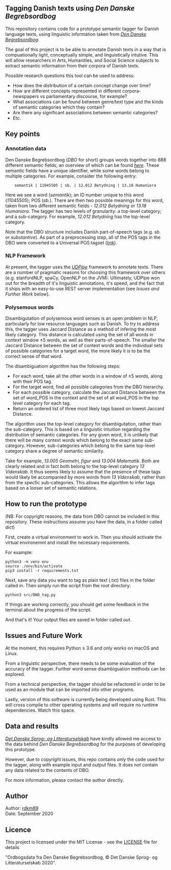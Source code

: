 ## Tagging Danish texts using _Den Danske Begrebsordbog_

This repository contains code for a prototype semantic tagger for Danish language texts, using linguistic information taken from _[Den Danske Begrebsordbog](https://dsl.dk/projekter/den-danske-begrebsordbog)_.

The goal of this project is to be able to annotate Danish texts in a way that is compuationally light, conceptually simple, and linguistically intutive. This will allow researchers in Arts, Humanities, and Social Science subjects to extract semantic information from their corpora of Danish texts.

Possible research questions this tool can be used to address:

  - How does the distribution of a certain concept change over time?
  - How are different concepts represented in different corpora- newspapers vs parliamentary discourse, for example?
  - What associations can be found between genre/text type and the kinds of semantic categories which they contain?
  - Are there any significant associations between semantic categories? 
  - Etc.


## Key points

### Annotation data

Den Danske Begrebsordbog (_DBO_ for short) groups words together into 888 different semantic fields, an overview of which can be found _[here](https://www.dansksproghistorie.dk/wp-content/uploads/2016/08/19.-Den-Danske-Begrebsordbogs-kapitel-og-afsnitsoversigt.pdf)_. These semantic fields have a unique identifier, while some words belong to multiple categories. For example, consider the following entry:

```
    semantik | 11045505 | sb. | 12.012 Betydning | 13.18 Humaniora
```

Here we see a word (_semantik_); an ID number unique to this word (_11045505_); POS (_sb._). There are then two possible meanings for this word, taken from two different semantic fields - _12.012 Betydning_ or _13.18 Humaniora_. The tagger has two levels of granularity: a top-level category; and a sub-category. For example, _12.012 Betydning_ has the top-level category.

Note that the DBO structure includes Danish part-of-speech tags (e.g. _sb._ or _substantive_). As part of a preprocessing step, all of the POS tags in the DBO were converted to a Universal POS tagset ([link](https://universaldependencies.org/treebanks/da_ddt/index.html)).

### NLP Framework

At present, the tagger uses the _[UDPipe](http://ufal.mff.cuni.cz/udpipe)_ framework to annotate texts. There are a number of pragmatic reasons for choosing this framework over others (e.g. stanfordNLP, spaCy, OpenNLP on the JVM). Ultimately, UDPipe won out for the breadth of it's linguistic annotations, it's speed, and the fact that it ships with an easy-to-use REST server implementation (see _Issues and Further Work_ below).

### Polysemous words

Disambigutation of polysemous word senses is an open problem in NLP, particularly for low resource languages such as Danish. To try to address this, the tagger uses Jaccard Distance as a method of infering the most likely category. This distance is calculated using the set of all words in context window ±5 words, as well as their parts-of-speech. The smaller the Jaccard Distance between the set of context words and the individual sets of possible categories for a target word, the more likely it is to be the correct sense of that word.

The disambiguatiom algorithm has the following steps:

  - For each word, take all the other words in a window of ±5 words, along with their POS tag.
  - For the target word, find all possible categories from the DBO hierarchy.
  - For each possible category, calculate the Jaccard Distance between the set of word_POS in the context and the set of all word_POS in the top level category for each tag.
  - Return an ordered list of three most likely tags based on lowest Jaccard Distance.
  
The algorithm uses the top-level category for disambigutation, rather than the sub-category. This is based on a linguistic intuition regarding the distribution of semantic categories. For any given word, it is unlikely that there will be many context words which belong to the exact same sub-category. However, sub-categories which belong to the same top-level category share a degree of semantic similarity. 

Take for example, _13.005 Geometri, figur_ and _13.004 Matematik_. Both are clearly related and in fact both belong to the top-level category _13 Videnskab_. It thus seems likely to assume that the presence of these tags would likely be accompanied by more words from _13 Videnskab_, rather than from the specfic sub-categories. This allows the algorithm to infer tags based on a looser set of semantic relations.
  

## How to run the prototype

(NB: For copyright reasons, the data from DBO cannot be included in this repository. These instructions assume you have the data, in a folder called _dict_)

First, create a virtual environment to work in. Then you should activate the virtual environemnt and install the necessary requirements.

For example:

```
python3 -m venv env
source ./env/bin/activate
pip3 install -r requirements.txt
```

Next, save any data you want to tag as plain text (.txt) files in the folder called _*in*_. Then simply run the script from the root directory:

```
python3 src/DNO_tag.py
```

If things are working correctly, you should get some feedback in the terminal about the progress of the script. 

And that's it! Your output files are saved in folder called _*out*_.


## Issues and Future Work

At the moment, this requires Python ≥ 3.6 and only works on macOS and Linux. 

From a linguistic perspective, there needs to be some evaluation of the accuracy of the tagger. Further word sense disambiguation methods can be explored.

From a technical perspective, the tagger should be refactored in order to be used as an module that can be imported into other programs.

Lastly, version of this software is currently being developed using Rust. This will cross compile to other operating systems and will require no runtime dependencies. Watch this space.


## Data and results

_[Det Danske Sprog- og Litteraturselskab](https://dsl.dk/)_ have kindly allowed me access to the data behind _Den Danske Begrebsordbog_ for the purposes of developing this prototype.

However, due to copyright issues, this repo contains _only_ the code used for the tagger, along with example input and output files. It does not contain any data related to the contents of DBO.

For more information, please contact the author directly.

## Author

Author:   [rdkm89](https://github.com/rdkm89) <br>
Date:     September 2020

## Licence

This project is licensed under the MIT License - see the [LICENSE](LICENSE) file for details

"Ordbogsdata fra Den Danske Begrebsordbog, © Det Danske Sprog- og Litteraturselskab
2020".
